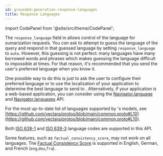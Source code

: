 ```yaml
---
id: grounded-generation-response-languages
title: Response Languages
---
```



import CodePanel from '@site/src/theme/CodePanel';


The `response_language` field in <Config v="names.product"/> allows control of the language
for sumarization requests. You *can* ask <Config v="names.product"/> to attempt
to guess the language of the query and respond in that guessed language by
setting `response_language` to `auto`.  However, this guessing is not perfect: 
many languages have many borrowed words and phrases which makes
guessing the language difficult to impossible at times. For that reason, it's
recommended that you send the user's preferred language when you know it.

One possible way to do this is just to ask the user to configure their
preferred language or to use the localization of your application to determine
the best language to send to <Config v="names.product"/>.  Alternatively, if
your application is a web-based application, you can consider using the
[Navigator.language](https://developer.mozilla.org/en-US/docs/Web/API/Navigator/language)
and [Navigator.languages](https://developer.mozilla.org/en-US/docs/Web/API/Navigator/languages)
API.

For the most up-to-date list of languages supported by <Config v="names.product"/>'s
models, see
[https://github.com/vectara/protos/blob/main/common.proto#L10](https://github.com/vectara/protos/blob/main/common.proto#L10).

Both [ISO 639-1](https://en.wikipedia.org/wiki/List_of_ISO_639-1_codes) and
[ISO 639-3](https://en.wikipedia.org/wiki/ISO_639-3) language codes are supported
in this API.

Some features, such as `factual_consistency_score`, may not work on all 
languages. The [Factual Consistency Score](/docs/learn/hallucination-evaluation) is supported in English, German, 
and French (`eng`,`deu`,`fra`).
